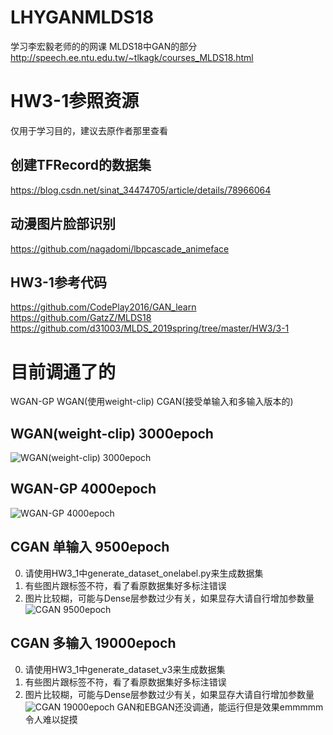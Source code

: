 # LHYGANMLDS18
学习李宏毅老师的的网课 MLDS18中GAN的部分
http://speech.ee.ntu.edu.tw/~tlkagk/courses_MLDS18.html
# HW3-1参照资源
仅用于学习目的，建议去原作者那里查看
## 创建TFRecord的数据集
https://blog.csdn.net/sinat_34474705/article/details/78966064
## 动漫图片脸部识别
https://github.com/nagadomi/lbpcascade_animeface
## HW3-1参考代码
https://github.com/CodePlay2016/GAN_learn
https://github.com/GatzZ/MLDS18
https://github.com/d31003/MLDS_2019spring/tree/master/HW3/3-1
# 目前调通了的
WGAN-GP WGAN(使用weight-clip) CGAN(接受单输入和多输入版本的)
## WGAN(weight-clip) 3000epoch
![WGAN(weight-clip) 3000epoch](https://www.picgd.com/images/2019/07/26/319aeb5bedf36277179e3aeec31f13d7.png)
## WGAN-GP 4000epoch
![WGAN-GP 4000epoch](https://www.picgd.com/images/2019/07/26/244158b8bb499ff1680afc86b1633db7.png)
## CGAN 单输入 9500epoch
0. 请使用HW3_1中generate_dataset_onelabel.py来生成数据集
1. 有些图片跟标签不符，看了看原数据集好多标注错误
2. 图片比较糊，可能与Dense层参数过少有关，如果显存大请自行增加参数量
![CGAN 9500epoch](https://www.picgd.com/images/2019/07/30/8f8042eb2866650e12178ed39c20d112.png)
## CGAN 多输入 19000epoch
0. 请使用HW3_1中generate_dataset_v3来生成数据集
1. 有些图片跟标签不符，看了看原数据集好多标注错误
2. 图片比较糊，可能与Dense层参数过少有关，如果显存大请自行增加参数量
![CGAN 19000epoch](https://www.picgd.com/images/2019/07/30/aca81426814a67cd6565612b8bd57d6c.png)
GAN和EBGAN还没调通，能运行但是效果emmmmm 令人难以捉摸
